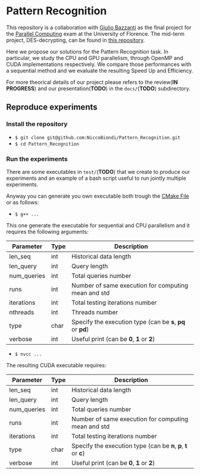# Pattern Recognition

This repository is a collaboration with [Giulio Bazzanti](https://github.com/giuliobz) as the final project for the [Parallel Computing](https://www.unifi.it/p-ins2-2015-415640-0.html) exam at the University of Florence. The mid-term project, DES-decrypting, can be found in [this repository](https://github.com/giuliobz/DES-Decrypting).

Here we propose our solutions for the Pattern Recognition task. In particular, we study the CPU and GPU parallelism, through OpenMP and CUDA implementations respectively. We compare those performances with a sequential method and we evaluate the resulting Speed Up and Efficiency.

For more theorical details of our project please refers to the review(**IN PROGRESS**) and our presentation(**TODO**) in the `docs/`(**TODO**) subdirectory.

## Reproduce experiments
### Install  the repository
* `$ git clone git@github.com:NiccoBiondi/Pattern_Recognition.git`
* `$ cd Pattern_Recognition`

### Run the experiments
There are some executables in `test/`(**TODO**) that we create to produce our experiments and an example of a bash script useful to run jointly multiple experiments.

Anyway you can generate you own executable both trough the [CMake File](https://github.com/NiccoBiondi/Pattern_Recognition/blob/master/CMakeLists.txt) or as follows: 

* `$ g++ ...`

This one generate the executable for sequential and CPU parallelism and it requires the following arguments: 

| Parameter | Type | Description | 
| ------ | ------ | ------ |
| len_seq | int | Historical data length |
| len_query | int | Query length |
| num_queries | int | Total queries number |
| runs | int | Number of same execution for computing mean and std |
| iterations | int | Total testing iterations number |
| nthreads | int | Threads number |
| type | char | Specify the execution type (can be **s**, **pq** or **pd**) |
| verbose | int | Useful print (can be **0**, **1** or **2**) |

* `$ nvcc ...`

The resulting CUDA executable requires:

| Parameter | Type | Description | 
| ------ | ------ | ------ |
| len_seq | int | Historical data length |
| len_query | int | Query length |
| num_queries | int | Total queries number |
| runs | int | Number of same execution for computing mean and std |
| iterations | int | Total testing iterations number |
| type | char | Specify the execution type (can be **n**, **p**, **t** or **c**) |
| verbose | int | Useful print (can be **0**, **1** or **2**) |
